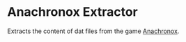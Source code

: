 # Anachronox Extractor
Extracts the content of dat files from the game [Anachronox](https://store.steampowered.com/app/242940).
